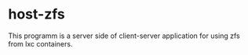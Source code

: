 host-zfs
==========

This  programm is a server side of client-server application for using
zfs from lxc containers.
